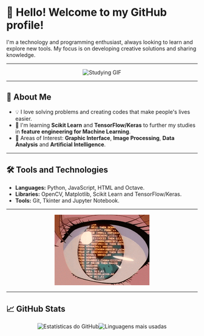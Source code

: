 # 👋 Hello! Welcome to my GitHub profile!

I'm a technology and programming enthusiast, always looking to learn and explore new tools. My focus is on developing creative solutions and sharing knowledge.

---

<div align = "center">
  <img src = "Anime_Studying.gif" alt = "Studying GIF" width = "100">
</div>

---

## 🚀 About Me

- 💡 I love solving problems and creating codes that make people's lives easier.
- 🌱 I'm learning **Scikit Learn** and **TensorFlow/Keras** to further my studies in **feature engineering for Machine Learning**.
- 🎯 Areas of Interest: **Graphic Interface**, **Image Processing**, **Data Analysis** and **Artificial Intelligence**.

---

## 🛠️ Tools and Technologies

- **Languages:** Python, JavaScript, HTML and Octave.
- **Libraries:** OpenCV, Matplotlib, Scikit Learn and TensorFlow/Keras.
- **Tools:** Git, Tkinter and Jupyter Notebook.

---

<div align = "center">
  <img src = "Anime_Programming.gif" alt = "Programming GIF" width = "250">
</div>

---

## 📈 GitHub Stats

<div style = "display: flex; justify-content: center; overflow-x: auto">
  <img loading = "lazy" height = "150em" src = "https://github-readme-stats.vercel.app/api?username=VictorDaisukeAraqui&show_icons=true&theme=github_dark" alt = "Estatísticas do GitHub"/>
  <img loading = "lazy" height = "150em" src = "https://github-readme-stats.vercel.app/api/top-langs/?username=VictorDaisukeAraqui&layout=compact&theme=github_dark" alt = "Linguagens mais usadas"/>
</div>
